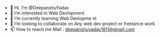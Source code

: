 - 👋 Hi, I’m @DeepanshuYadav
- 👀 I’m interested in Web Devlopment
- 🌱 I’m currently learning Web Devlopme nt 
- 💞️ I’m looking to collaborate on Any  web  dev  project or freelance work
- 📫 How to  reach me Mail  : deepanshuyadav1811@gmail.com   

<!---
Deepanshuyadav05/Deepanshuyadav05 is a ✨ special ✨ repository because its `README.md` (this file) appears on your GitHub profile.
You can click the Preview link to take a look at your changes.
--->
